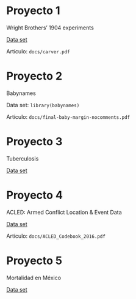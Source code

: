 # Proyecto 1

Wright Brothers’ 1904 experiments

[Data set](http://www.centennialofflight.net/chrono/log/1904HuffmanPrairie.htm)

Artículo: `docs/carver.pdf`

# Proyecto 2

Babynames

Data set: `library(babynames)`

Artículo: `docs/final-baby-margin-nocomments.pdf`

# Proyecto 3

Tuberculosis

[Data set](https://extranet.who.int/tme/generateCSV.asp?ds=notifications)

# Proyecto 4

ACLED: Armed Conflict Location & Event Data

[Data set](http://www.acleddata.com/data/version-6-data-1997-2015/)

Artículo: `docs/ACLED_Codebook_2016.pdf`

# Proyecto 5

Mortalidad en México

[Data set](https://www.dropbox.com/s/sp2gimo1oi6smz7/GBD_Classification_23NOV2015.psv?dl=0)


